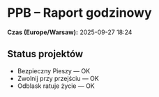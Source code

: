 # PPB – Raport godzinowy
**Czas (Europe/Warsaw):** 2025-09-27 18:24

## Status projektów
- Bezpieczny Pieszy — OK
- Zwolnij przy przejściu — OK
- Odblask ratuje życie — OK

